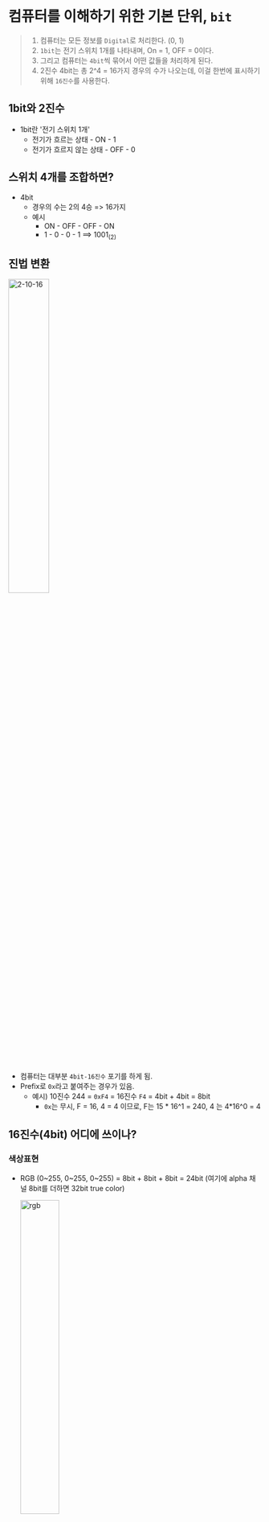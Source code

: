 # 컴퓨터를 이해하기 위한 기본 단위, `bit`

> 1. 컴퓨터는 모든 정보를 `Digital`로 처리한다. (0, 1)
> 2. `1bit`는 전기 스위치 1개를 나타내며, On = 1, OFF = 0이다.
> 2. 그리고 컴퓨터는 `4bit`씩 묶어서 어떤 값들을 처리하게 된다.
> 3. 2진수 4bit는 총 2^4 = 16가지 경우의 수가 나오는데, 이걸 한번에 표시하기 위해 `16진수`를 사용한다.

## 1bit와 2진수
- 1bit란 '전기 스위치 1개'
  - 전기가 흐르는 상태 - ON - 1
  - 전기가 흐르지 않는 상태 - OFF - 0

## 스위치 4개를 조합하면?
- 4bit
  - 경우의 수는 2의 4승 => 16가지
  - 예시
    - ON - OFF - OFF - ON
    - 1 - 0 - 0 - 1 ==> 1001<sub>(2)</sub>

## 진법 변환
<img src="https://github.com/jiyongYoon/study_cs_note/assets/98104603/84a1df67-7321-47e9-8a28-1c3d52251da4" alt="2-10-16" width="40%" />

- 컴퓨터는 대부분 `4bit-16진수` 포기를 하게 됨.
- Prefix로 `0x`라고 붙여주는 경우가 있음.
  - 예시) 10진수 244 = `0xF4` = 16진수 `F4` = 4bit + 4bit = 8bit
    - `0x`는 무시, F = 16, 4 = 4 이므로, F는 15 * 16^1 = 240, 4 는 4*16^0 = 4

## 16진수(4bit) 어디에 쓰이나?
### 색상표현
- RGB (0~255, 0~255, 0~255) = 8bit + 8bit + 8bit = 24bit (여기에 alpha 채널 8bit를 더하면 32bit true color)
  
  <img src="https://github.com/jiyongYoon/study_cs_note/assets/98104603/6e87fb74-77f1-4f9c-8b9a-566eb8c4a010" alt="rgb" width="40%" />
    
  - 빛의 삼원색 Red(255-0-0), Green(0-255-0), Blue(0-0-255)는 각각 8bit로 표현.
  - 8bit? = 2^8 = 256 = (0 ~ 255)
  - `Lime`색을 예로 든다면, `#00FF00` 이므로, RGB 순으로 8비트씩, 즉 2자리씩 끊어서 `R(00)-G(FF)-B(00)`이 되는 것.
### 컴퓨터 하드웨어 주소 표현

### 메모리 값 표현
- 예시) java 객체 주소값 (`1b6d3586`)

  <img src="https://github.com/jiyongYoon/study_cs_note/assets/98104603/cbcf8901-d2cd-47a1-9d68-f220c8fca7fb" alt="java-class-address" width="40%" />

- java에서 Integer의 MAX, MIN 값

  <img src="https://github.com/jiyongYoon/study_cs_note/assets/98104603/e6994dbb-48f7-437b-b361-75a34f069e5c" alt="max_min" width="40%">

## 8bit = 1byte

- 1 바이트(byte) 부터 용량이라는 개념이 되기 시작한다. (메모리에서 관리하는 단위가 되기도 함)
  - 1 바이트는 `영문자 한 글자`가 저장될 수 있는 메모리 크기! (한글은 2바이트(인코딩 체계에 따라 달라지기는 함))
  - 8bit = 2^8 = 256가지
  - 16bit = 2^16 = 65,536가지 (64KB)
  - 1024byte(2^10) = 1KB

## 컴퓨터 메모리 용량을 말하는 단위
<img src="https://github.com/jiyongYoon/study_cs_note/assets/98104603/efe47390-1321-4e45-8952-455740f13b5f" alt="byte" width="80%">

## 컴퓨터가 글자를 다루는 방법
### 코드체계
  - 코드체계 = 숫자 하나를 글자 하나로 매핑시켜서 씁시다!

### ASCII
- 아스키코드(American Standard Code for Information Interchange)
  - 십진수 `65`
  - 컴퓨터에겐 영문 대문자 `A`
  - 16진수로는 `0x41`
- 숫자와 글자를 구별하지 않고 정보를 말할 때는 `바이너리(Binary)`라고 한다.

## 컴퓨터가 사진을 다루는 방법
### Pixel (화소)
- 모니터 상의 `점` 하나
- 화소 하나를 표현하는데 `8bit` `16bit` `24bit` `32bit` 등의 정보가 필요할 수 있다.
  - 기본적으로 `RGB`만해도 `24bit - R(8)G(8)B(8)`가 필요함. 
  - bit 수가 클수록 점 하나에 여러 정보가 들어가겠구나
  - `32bit True Color`는 `RGB 24bit` + `Alpha-channel 8bit(투명도)` = `RGBA`
  - 용량으로는 `32bit` = `4byte`

### bitmap 
  - 해상도가 `1024 * 768` 이라면 픽셀이 저만큼 있는거고, 1 픽셀당 4byte 이므로
  - 1024 * 768 * 4byte 가 크기가 된다.
  - 이러한 정보를 모두 가지고 있는 파일을 `bitmap` 파일이라고 한다.
  - 용량이 너무 크다 -> `jpg`, `png` ...
    - 색 정보를 뭉뚱그려서 압축하여 저장하는 방식들이 있는 것이다.

  [이미지압축관련-유튜브영상](https://youtu.be/tHvZngU14jE?si=8zcbZqwKGvqLe8Lb)

